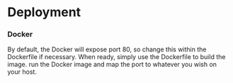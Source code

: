 # Deployment
### Docker
By default, the Docker will expose port 80, so change this within the Dockerfile if necessary. When ready, simply use the Dockerfile to build the image.
run the Docker image and map the port to whatever you wish on your host. 